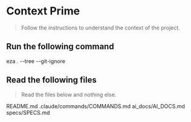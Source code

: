 # Context Prime
> Follow the instructions to understand the context of the project.

## Run the following command

eza . --tree --git-ignore

## Read the following files
> Read the files below and nothing else.

README.md
.claude/commands/COMMANDS.md
ai_docs/AI_DOCS.md
specs/SPECS.md